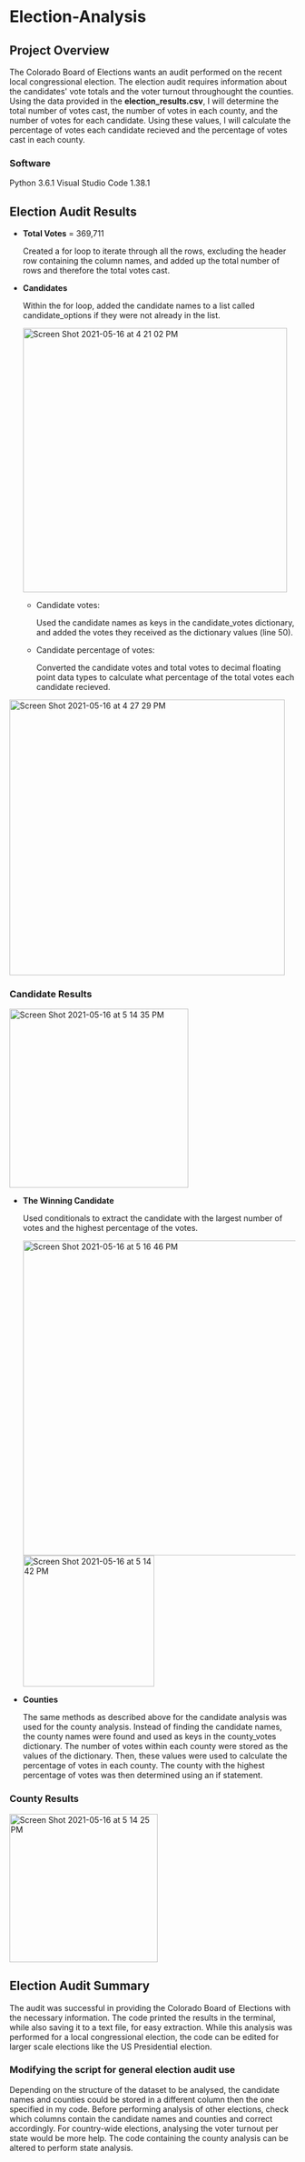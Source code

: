 # Election-Analysis

## Project Overview
The Colorado Board of Elections wants an audit performed on the recent local congressional election. The election audit requires information about the candidates' vote totals and the voter turnout throughought the counties. Using the data provided in the **election_results.csv**, I will determine the total number of votes cast, the number of votes in each county, and the number of votes for each candidate. Using these values, I will calculate the percentage of votes each candidate recieved and the percentage of votes cast in each county.
### Software
Python 3.6.1
Visual Studio Code 1.38.1

## Election Audit Results

* **Total Votes** = 369,711

    Created a for loop to iterate through all the rows, excluding the header row containing the column names, and added up the total number of rows and therefore the total votes cast.

* **Candidates**

    Within the for loop, added the candidate names to a list called candidate_options if they were not already in the list.
    
    <img width="465" alt="Screen Shot 2021-05-16 at 4 21 02 PM" src="https://user-images.githubusercontent.com/83552696/118417585-8c80ba80-b669-11eb-9350-28c177869850.png">

    - Candidate votes:

        Used the candidate names as keys in the candidate_votes dictionary, and added the votes they received as the dictionary values (line 50).

    - Candidate percentage of votes:

        Converted the candidate votes and total votes to decimal floating point data types to calculate what percentage of the total votes each candidate recieved.
        
<img width="485" alt="Screen Shot 2021-05-16 at 4 27 29 PM" src="https://user-images.githubusercontent.com/83552696/118417656-fb5e1380-b669-11eb-8f36-03a68df799e3.png">

### Candidate Results

<img width="315" alt="Screen Shot 2021-05-16 at 5 14 35 PM" src="https://user-images.githubusercontent.com/83552696/118417741-50018e80-b66a-11eb-8b65-ba0fa3b9c774.png">


* **The Winning Candidate**

    Used conditionals to extract the candidate with the largest number of votes and the highest percentage of the votes.
    
    <img width="554" alt="Screen Shot 2021-05-16 at 5 16 46 PM" src="https://user-images.githubusercontent.com/83552696/118417787-8939fe80-b66a-11eb-9df9-0513225ad661.png">
    
    <img width="231" alt="Screen Shot 2021-05-16 at 5 14 42 PM" src="https://user-images.githubusercontent.com/83552696/118417768-7293a780-b66a-11eb-89eb-e33d9b3d8cb4.png">


* **Counties**

    The same methods as described above for the candidate analysis was used for the county analysis. Instead of finding the candidate names, the county names were found and used as keys in the county_votes dictionary. The number of votes within each county were stored as the values of the dictionary. Then, these values were used to calculate the percentage of votes in each county. The county with the highest percentage of votes was then determined using an if statement.

### County Results

<img width="261" alt="Screen Shot 2021-05-16 at 5 14 25 PM" src="https://user-images.githubusercontent.com/83552696/118417796-922ad000-b66a-11eb-8d60-974814b6b0bc.png">

## Election Audit Summary

The audit was successful in providing the Colorado Board of Elections with the necessary information. The code printed the results in the terminal, while also saving it to a text file, for easy extraction. While this analysis was performed for a local congressional election, the code can be edited for larger scale elections like the US Presidential election. 

### Modifying the script for general election audit use
Depending on the structure of the dataset to be analysed, the candidate names and counties could be stored in a different column then the one specified in my code. Before performing analysis of other elections, check which columns contain the candidate names and counties and correct accordingly.
For country-wide elections, analysing the voter turnout per state would be more help. The code containing the county analysis can be altered to perform state analysis.
